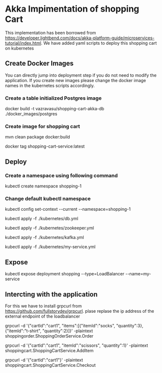 # Akka Impimentation of shopping Cart
This implementation has been borrowed from https://developer.lightbend.com/docs/akka-platform-guide/microservices-tutorial/index.html.
We have added yaml scripts to deploy this shopping cart on kubernetes

## Create Docker Images
You can directly jump into deployment step if you do not need to modify the application. If you create new images please change the docker image names in the kubernetes scripts accordingly.  

### Create a table initialized Postgres image
docker build -t vazravasu/shopping-cart-akka-db ./docker_images/postgres
### Create image for shopping cart 
mvn clean package docker:build

docker tag shopping-cart-service:latest <new name>

## Deploy

### Create a namespace using following command
kubectl create namespace shopping-1

### Change default kubectl namespace
kubectl config set-context --current --namespace=shopping-1
  
kubectl apply -f ./kubernetes/db.yml

kubectl apply -f ./kubernetes/zookeeper.yml

kubectl apply -f ./kubernetes/kafka.yml

kubectl apply -f ./kubernetes/my-service.yml

## Expose
kubectl expose deployment shopping --type=LoadBalancer --name=my-service  
  
## Intercting with the application 
For this we have to install grpcurl from https://github.com/fullstorydev/grpcurl.
plase replase the ip address of the external endpoint of the loadbalancer 

grpcurl -d '{"cartId":"cart1", "items":[{"itemId":"socks", "quantity":3}, {"itemId":"t-shirt", "quantity":2}]}' -plaintext <ip-address> shoppingorder.ShoppingOrderService.Order

grpcurl -d '{"cartId":"cart1", "itemId":"scissors", "quantity":1}' -plaintext <ip-address> shoppingcart.ShoppingCartService.AddItem

grpcurl -d '{"cartId":"cart1"}' -plaintext <ip-address> shoppingcart.ShoppingCartService.Checkout
